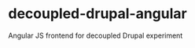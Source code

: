 decoupled-drupal-angular
========================

Angular JS frontend for decoupled Drupal experiment
